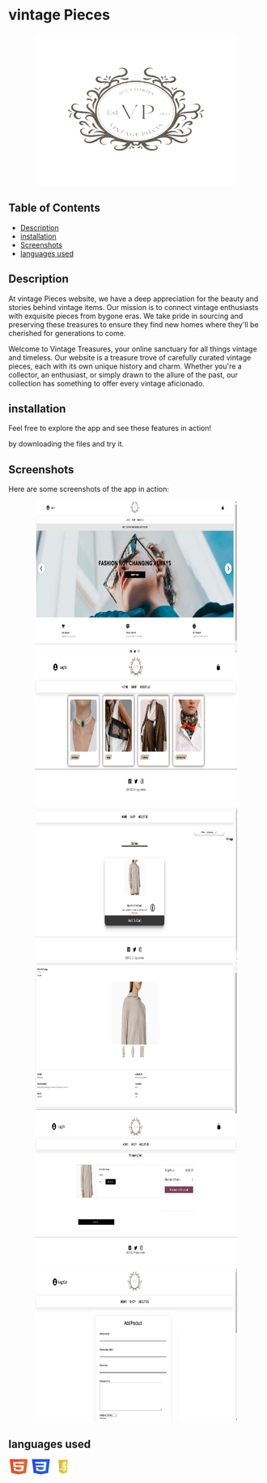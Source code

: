 # vintage Pieces

<p align="center">
  <img src="the code\assets\img\logo.jpg" alt="logo" width="400" height="300">
</p>



## Table of Contents

- [Description](#Description)
- [installation](#installation)
- [Screenshots](#Screenshots)
- [languages used](#languages-used)


 ## Description 
 At vintage Pieces website, we have a deep appreciation for the beauty and stories behind vintage items. Our mission is to connect vintage enthusiasts with exquisite pieces from bygone eras. We take pride in sourcing and preserving these treasures to ensure they find new homes where they'll be cherished for generations to come.
 <p> </p>
Welcome to Vintage Treasures, your online sanctuary for all things vintage and timeless. Our website is a treasure trove of carefully curated vintage pieces, each with its own unique history and charm. Whether you're a collector, an enthusiast, or simply drawn to the allure of the past, our collection has something to offer every vintage aficionado.



## installation 
 <p > Feel free to explore the app and see these features in action! </p>  
 by downloading the files and try it.


## Screenshots

Here are some screenshots of the app in action:

<p align="center">
  <img src="screenshots\home.png" alt="logo" width="400" height="300" >   <img src="screenshots\categories.png" alt="logo" width="400" height="300"> <img src="screenshots\prooo.png" alt="logo" width="400" height="300">  <img src="screenshots\proudct.png" alt="logo" width="400" height="300">  <img src="screenshots\cart.png" alt="logo" width="400" height="300">   <img src="screenshots\add proudct.png" alt="logo" width="400" height="300">
</p>


## languages used 

<p align="left">
  <img src="screenshots/html.png" alt="html" width="40" height="30" >   <img src="screenshots/css.png" alt="css" width="40" height="30"> <img src="screenshots/java.png" alt="php" width="40" height="30">  
</p>




 
 
